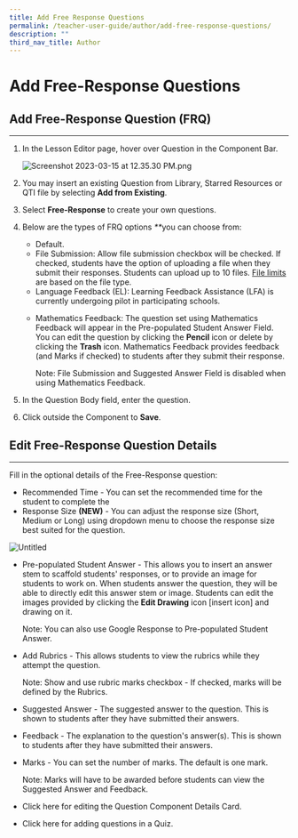 ```yaml
---
title: Add Free Response Questions
permalink: /teacher-user-guide/author/add-free-response-questions/
description: ""
third_nav_title: Author
---
```

<h1 id="add-free-response-questions">Add Free-Response Questions</h1>
<h2 id="-add-free-response-question-frq-"><strong>Add Free-Response Question (FRQ)</strong></h2>
<hr>
<ol>
<li><p>In the Lesson Editor page, hover over Question in the Component Bar.</p>
<p> <img alt="Screenshot 2023-03-15 at 12.35.30 PM.png" src="https://s3-us-west-2.amazonaws.com/secure.notion-static.com/a220f171-1f5a-46c2-a63b-cccdf083967a/Screenshot_2023-03-15_at_12.35.30_PM.png"></p>
</li>
<li><p>You may insert an existing Question from Library, Starred Resources or QTI file by selecting <strong>Add from Existing</strong>.</p>
</li>
<li>Select <strong>Free-Response</strong> to create your own questions.</li>
<li><p>Below are the types of FRQ options <em>**</em>you can choose from:</p>
<ul>
<li>Default.</li>
<li>File Submission: Allow file submission checkbox will be checked. If checked, students have the option of uploading a file when they submit their responses. Students can upload up to 10 files. <a href="https://docs.learning.moe.edu.sg/sls-user-guide/vle/teacher/UsefulResources/FileSizeLimits.html">File limits</a> are based on the file type.</li>
<li>Language Feedback (EL): Learning Feedback Assistance (LFA) is currently undergoing pilot in participating schools.</li>
<li><p>Mathematics Feedback: The question set using Mathematics Feedback will appear in the Pre-populated Student Answer Field. You can edit the question by clicking the <strong>Pencil</strong> icon or delete by clicking the <strong>Trash</strong> icon. Mathematics Feedback provides feedback (and Marks if checked) to students after they submit their response.</p>
<p>  Note: File Submission and Suggested Answer Field is disabled when using Mathematics Feedback.</p>
</li>
</ul>
</li>
<li><p>In the Question Body field, enter the question.</p>
</li>
<li>Click outside the Component to <strong>Save</strong>.</li>
</ol>
<h2 id="-edit-free-response-question-details-"><strong>Edit Free-Response Question Details</strong></h2>
<hr>
<p>Fill in the optional details of the Free-Response question:</p>
<ul>
<li>Recommended Time - You can set the recommended time for the student to complete the</li>
<li>Response Size <strong>(NEW)</strong> - You can adjust the response size (Short, Medium or Long) using dropdown menu to choose the response size best suited for the question.</li>
</ul>
<p><img alt="Untitled" src="https://s3-us-west-2.amazonaws.com/secure.notion-static.com/c17e085d-ecdd-4a4d-a71c-30531e8d8be2/Untitled.png"></p>
<ul>
<li><p>Pre-populated Student Answer - This allows you to insert an answer stem to scaffold students' responses, or to provide an image for students to work on. When students answer the question, they will be able to directly edit this answer stem or image. Students can edit the images provided by clicking the <strong>Edit Drawing</strong> icon [insert icon] and drawing on it.</p>
<p>  Note: You can also use Google Response to Pre-populated Student Answer.</p>
</li>
<li><p>Add Rubrics - This allows students to view the rubrics while they attempt the question.</p>
<p>  Note: Show and use rubric marks checkbox - If checked, marks will be defined by the Rubrics.</p>
</li>
<li><p>Suggested Answer - The suggested answer to the question. This is shown to students after they have submitted their answers.</p>
</li>
<li>Feedback - The explanation to the question's answer(s). This is shown to students after they have submitted their answers.</li>
<li><p>Marks - You can set the number of marks. The default is one mark.</p>
<p>  Note: Marks will have to be awarded before students can view the Suggested Answer and Feedback. </p>
</li>
<li><p>Click here for editing the Question Component Details Card.</p>
</li>
<li>Click here for adding questions in a Quiz.</li>
</ul>
